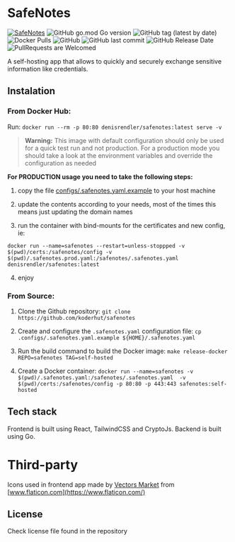 # SafeNotes

[![SafeNotes](https://circleci.com/gh/koderhut/safenotes.svg?style=shield)](https://circleci.com/gh/koderhut/safenotes)
![GitHub go.mod Go version](https://img.shields.io/github/go-mod/go-version/koderhut/safenotes?style=flat-square)
![GitHub tag (latest by date)](https://img.shields.io/github/v/tag/koderhut/safenotes?style=flat-square)
![Docker Pulls](https://img.shields.io/docker/pulls/denisrendler/safenotes?style=flat-square)
![GitHub](https://img.shields.io/github/license/koderhut/safenotes?style=flat-square)
![GitHub last commit](https://img.shields.io/github/last-commit/koderhut/safenotes?style=flat-square)
![GitHub Release Date](https://img.shields.io/github/release-date/koderhut/safenotes?style=flat-square)
![PullRequests are Welcomed](https://img.shields.io/badge/PRs-welcome-green?style=flat-square)


A self-hosting app that allows to quickly and securely exchange sensitive information like credentials.

## Instalation

### From Docker Hub:
Run: ``docker run --rm -p 80:80 denisrendler/safenotes:latest serve -v``

> **Warning:** This image with default configuration should only be used for a quick test run and not production.
> For a production mode you should take a look at the environment variables and override the configuration as needed

**For PRODUCTION usage you need to take the following steps:**
1) copy the file [configs/.safenotes.yaml.example](https://github.com/koderhut/safenotes/blob/master/configs/.safenotes.yaml.example) to your host machine

2) update the contents according to your needs, most of the times this means just updating the domain names

3) run the container with bind-mounts for the certificates and new config, ie: 

``docker run --name=safenotes --restart=unless-stoppped -v $(pwd)/certs:/safenotes/config -v $(pwd)/.safenotes.prod.yaml:/safenotes/.safenotes.yaml denisrendler/safenotes:latest``

4) enjoy


### From Source:
1) Clone the Github repository:
``git clone https://github.com/koderhut/safenotes`` 

2) Create and configure the `.safenotes.yaml` configuration file:
`` cp .configs/.safenotes.yaml.example ${HOME}/.safenotes.yaml ``

3) Run the build command to build the Docker image: 
``make release-docker REPO=safenotes TAG=self-hosted``

4) Create a Docker container: 
``docker run --name=safenotes -v $(pwd)/.safenotes.yaml:/safenotes/.safenotes.yaml  -v $(pwd)/certs:/safenotes/config -p 80:80 -p 443:443 safenotes:self-hosted``

## Tech stack
Frontend is built using React, TailwindCSS and CryptoJs.
Backend is built using Go.

# Third-party
Icons used in frontend app made by [Vectors Market](https://www.flaticon.com/authors/vectors-market) from [www.flaticon.com](https://www.flaticon.com/) 

## License
Check license file found in the repository
